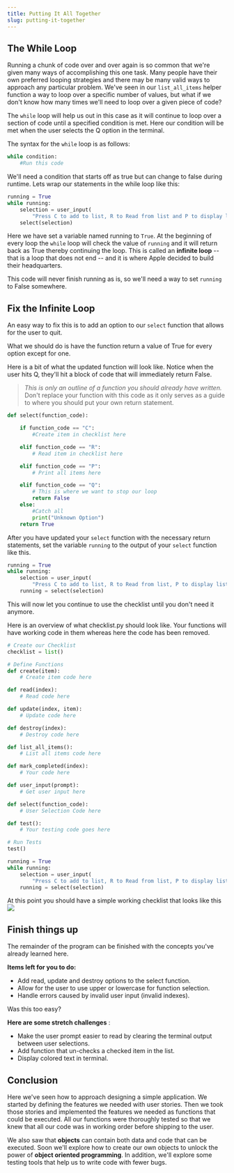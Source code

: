 ```yaml
---
title: Putting It All Together
slug: putting-it-together
---
```

## The While Loop
Running a chunk of code over and over again is so common that we're given many ways of accomplishing this one task. Many people have their own preferred looping strategies and there may be many valid ways to approach any particular problem. We've seen in our `list_all_items` helper function a way to loop over a specific number of values, but what if we don't know how many times we'll need to loop over a given piece of code?

The `while` loop will help us out in this case as it will continue to loop over a section of code until a specified condition is met. Here our condition will be met when the user selects the Q option in the terminal.

 The syntax for the `while` loop is as follows:

```python
while condition:
    #Run this code
```

We'll need a condition that starts off as true but can change to false during runtime.
Lets wrap our statements in the while loop like this:

```python
running = True
while running:
    selection = user_input(
        "Press C to add to list, R to Read from list and P to display list")
    select(selection)

```

Here we have set a variable named running to ```True```. At the beginning of every loop the `while` loop will check the value of `running` and it will return back as True thereby continuing the loop. This is called an **infinite loop** -- that is a loop that does not end -- and it is where Apple decided to build their headquarters.

This code will never finish running as is, so we'll need a way to set `running` to False somewhere.

## Fix the Infinite Loop
An easy way to fix this is to add an option to our `select` function that allows for the user to quit.

What we should do is have the function return a value of True for every option except for one.

Here is a bit of what the updated function will look like.
Notice when the user hits Q, they'll hit a block of code that will immediately return False.

>*This is only an outline of a function you should already have written.* Don't replace your function with this code as it only serves as a guide to where you should put your own return statement.

```python
def select(function_code):

    if function_code == "C":
        #Create item in checklist here

    elif function_code == "R":
        # Read item in checklist here

    elif function_code == "P":
        # Print all items here

    elif function_code == "Q":
        # This is where we want to stop our loop
        return False
    else:
        #Catch all
        print("Unknown Option")
    return True
```

After you have updated your `select` function with the necessary return statements, set the variable `running` to the output of your `select` function like this.

```python
running = True
while running:
    selection = user_input(
        "Press C to add to list, R to Read from list, P to display list, and Q to quit")
    running = select(selection)
```

This will now let you continue to use the checklist until you don't need it anymore.

Here is an overview of what checklist.py should look like. Your functions will have working code in them whereas here the code has been removed.

```python
# Create our Checklist
checklist = list()

# Define Functions
def create(item):
    # Create item code here

def read(index):
    # Read code here

def update(index, item):
    # Update code here

def destroy(index):
    # Destroy code here

def list_all_items():
    # List all items code here

def mark_completed(index):
    # Your code here

def user_input(prompt):
    # Get user input here

def select(function_code):
    # User Selection Code here

def test():
    # Your testing code goes here

# Run Tests
test()

running = True
while running:
    selection = user_input(
        "Press C to add to list, R to Read from list, P to display list, and Q to quit")
    running = select(selection)
```

At this point you should have a simple working checklist that looks like this
![](rainbow_checklist_running.gif)

## Finish things up
The remainder of the program can be finished with the concepts you've already learned here.

**Items left for you to do:**
* Add read, update and destroy options to the select function.
* Allow for the user to use upper or lowercase for function selection.
* Handle errors caused by invalid user input (invalid indexes).

Was this too easy?

**Here are some stretch challenges** :
* Make the user prompt easier to read by clearing the terminal output between user selections.
* Add function that un-checks a checked item in the list.
* Display colored text in terminal.


## Conclusion
Here we've seen how to approach designing a simple application. We started by defining the features we needed with user stories. Then we took those stories and implemented the features we needed as functions that could be executed. All our functions were thoroughly tested so that we knew that all our code was in working order before shipping to the user.

We also saw that **objects** can contain both data and code that can be executed. Soon we'll explore how to create our own objects to unlock the power of **object oriented programming**. In addition, we'll explore some testing tools that help us to write code with fewer bugs.
